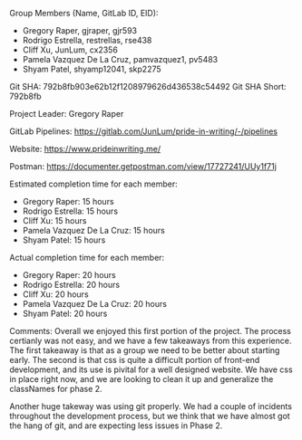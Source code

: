 Group Members (Name, GitLab ID, EID):
- Gregory Raper,                gjraper,          gjr593
- Rodrigo Estrella,             restrellas,       rse438
- Cliff Xu,                     JunLum,           cx2356
- Pamela Vazquez De La Cruz,    pamvazquez1,      pv5483
- Shyam Patel,                  shyamp12041,      skp2275

Git SHA: 792b8fb903e62b12f1208979626d436538c54492
Git SHA Short: 792b8fb

Project Leader: Gregory Raper

GitLab Pipelines: https://gitlab.com/JunLum/pride-in-writing/-/pipelines

Website: https://www.prideinwriting.me/

Postman: https://documenter.getpostman.com/view/17727241/UUy1f71j

Estimated completion time for each member:
- Gregory Raper:               15 hours
- Rodrigo Estrella:            15 hours
- Cliff Xu:                    15 hours
- Pamela Vazquez De La Cruz:   15 hours
- Shyam Patel:                 15 hours

Actual completion time for each member:
- Gregory Raper:               20 hours
- Rodrigo Estrella:            20 hours
- Cliff Xu:                    20 hours
- Pamela Vazquez De La Cruz:   20 hours
- Shyam Patel:                 20 hours

Comments:
Overall we enjoyed this first portion of the project. The process certianly was not easy, and we have a few takeaways from this experience. The first takeaway is that as a group we need to be better about starting early. The second is that css is quite a difficult portion of front-end development, and its use is pivital for a well designed website. We have css in place right now, and we are looking to clean it up and generalize the classNames for phase 2.

Another huge takeway was using git properly. We had a couple of incidents throughout the development process, but we think that we have almost got the hang of git, and are expecting less issues in Phase 2. 

